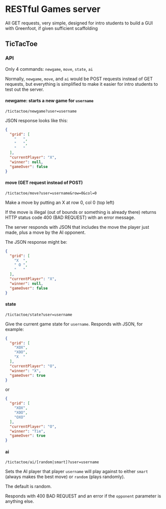 # RESTful Games server

All GET requests, very simple, designed for intro students to build a GUI with Greenfoot, if given sufficient scaffolding

## TicTacToe
### API
Only 4 commands: `newgame`, `move`, `state`, `ai`

Normally, `newgame`, `move`, and `ai` would be POST requests instead of GET requests, but everything is simplified to make it easier for intro students to test out the server.

#### newgame: starts a new game for `username`
`/tictactoe/newgame?user=username`

JSON response looks like this:

```json
{
  "grid": [
    "   ",
    "   ",
    "   "
  ],
  "currentPlayer": "X",
  "winner": null,
  "gameOver": false
}
```

#### move (GET request instead of POST)
`/tictactoe/move?user=username&row=0&col=0`

Make a move by putting an X at row 0, col 0 (top left)

If the move is illegal (out of bounds or something is already there) returns HTTP status code 400 (BAD REQUEST) with an error message.

The server responds with JSON that includes the move the player just made, plus a move by the AI opponent.

The JSON response might be:

```json
{
  "grid": [
    "X  ",
    " O ",
    "   "
  ],
  "currentPlayer": "X",
  "winner": null,
  "gameOver": false
}
``` 

#### state
`/tictactoe/state?user=username`

Give the current game state for `username`. Responds with JSON, for example:
```json
{
  "grid": [
    "XOX",
    "XOO",
    "X  "
  ],
  "currentPlayer": "O",
  "winner": "X",
  "gameOver": true
}
```

or

```json
{
  "grid": [
    "XOX",
    "XOO",
    "OXO"
  ],
  "currentPlayer": "O",
  "winner": "Tie",
  "gameOver": true
}
```

#### ai
`/tictactoe/ai/[random|smart]?user=username`

Sets the AI player that player `username` will play against to either `smart` (always makes the best move) or `random` (plays randomly).

The default is random.

Responds with 400 BAD REQUEST and an error if the `opponent` parameter is anything else.